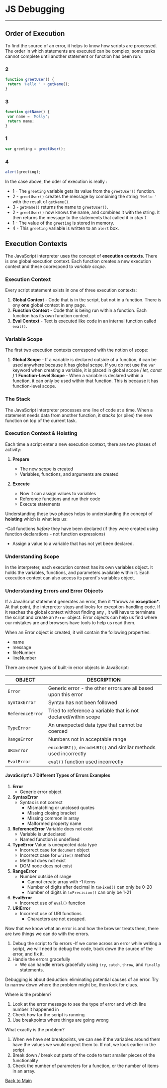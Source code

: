 # JS Debugging

---

## Order of Execution

To find the source of an error, it helps to know how scripts are processed. The order in which statements are executed can be complex; some tasks cannot complete until another statement or function has been run:

### 2

```JavaScript
function greetUser() {
 return 'Hello ' + getName();
}
```

### 3

```JavaScript
function getName() {
 var name = 'Molly';
 return name;
}
```

### 1

```JavaScript
var greeting = greetUser();
```

### 4

```JavaScript
alert(greeting);
```

In the case above, the oder of execution is really :

- 1 - The `greeting` variable gets its value from the `greetUser()` function.
- 2 - `greetUser()` creates the message by combining the string `'Hello '` with the result of `getName()`.
- 3 - `getName()` returns the name to `greetUser()`.
- 2 - `greetUser()` now knows the name, and combines it with the string. It then returns the message to the statements that called it in _step 1_.
- 1 - The value of the `greeting` is stored in memory.
- 4 - This `greeting` variable is written to an `alert` box.

## Execution Contexts

The JavaScript interpreter uses the concept of **execution contexts**. There is one global execution context. Each function creates a new execution context and these coorespond to _variable scope_.

### Execution Context

Every script statement exists in one of three execution contexts:

1. **Global Context** - Code that is in the script, but not in a function. There is ony **one** global context in any page.
1. **Function Context** - Code that is being run within a function. Each function has its own function context.
1. **Eval Context** - Text is executed like code in an internal function called `eval()`.

### Variable Scope

The first two execution contexts correspond with the notion of scope:

1. **Global Scope** - If a variable is declared outside of a function, it can be used anywhere because it has global scope. If you do not use the `var` keyword when creating a variable, it is placed in global scope _( let, const )_
   1 **Function-Level Scope** - When a variable is declared within a function, it can only be used within that function. This is because it has function-level scope.

### The Stack

The JavaScript interpreter processes one line of code at a time. When a statement needs data from another function, it _stacks_ (or piles) the new function on top of the current task.

### Execution Context & Hoisting

Each time a script enter a new execution context, there are two phases of activity:

1. **Prepare**

   - The new scope is created
   - Variables, functions, and arguments are created

1. **Execute**
   - Now it can assign values to variables
   - Reference functions and run their code
   - Execute statements

Understanding these two phases helps to understanding the concept of **hoisting** which is what lets us:

-Call functions _before_ they have been declared (if they were created using function declarations - not function expressions)

- Assign a value to a variable that has not yet been declared.

### Understanding Scope

In the interpreter, each execution context has its own variables object. It holds the variables, functions, and parameters available within it. Each execution context can also access its parent's variables object.

### Understanding Errors and Error Objects

If a JavaScript statement generates an error, then it \*throws an **exception\***. At that point, the interpreter stops and looks for exception-handling code. If it reaches the global context without finding any , it will have to terminate the script and create an `Error` object. Error objects can help us find where our mistakes are and browsers have tools to help us read them.

When an Error object is created, it will contain the following properties:

- name
- message
- fileNumber
- lineNumber

There are seven types of built-in error objects in JavaScript:

| **OBJECT**       | **DESCRIPTION**                                                   |
| ---------------- | ----------------------------------------------------------------- |
| `Error`          | Generic error - the other errors are all based upon this error    |
| `SyntaxError`    | Syntax has not been followed                                      |
| `ReferenceError` | Tried to reference a variable that is not declared/within scope   |
| `TypeError`      | An unexpected data type that cannot be coerced                    |
| `RangeError`     | Numbers not in acceptable range                                   |
| `URIError`       | `encodeURI()`, `decodeURI()` and similar methods used incorrectly |
| `EvalError`      | `eval()` function used incorrectly                                |

#### JavaScript's 7 Different Types of Errors Examples

1. **Error**
   - Generic error object
1. **SyntaxError**
   - Syntax is not correct
     - Mismatching or unclosed quotes
     - Missing closing bracket
     - Missing common in array
     - Malformed property name
1. **ReferenceError**
   Variable does not exist
   - Variable is undeclared
   - Named function is undefined
1. **TypeError**
   Value is unexpected data type
   - Incorrect case for `document` object
   - Incorrect case for `write()` method
   - Method does not exist
   - DOM node does not exist
1. **RangeError**
   - Number outside of range
     - Cannot create array with -1 items
     - Number of digits after decimal in `toFixed()` can only be 0-20
     - Number of digits in `toPrecision()` can only be 1-21
1. **EvalError**
   - Incorrect use of `eval()` function
1. **URIError**
   - Incorrect use of URI functions
     - Characters are not escaped.

Now that we know what an error is and how the browser treats them, there are two things we can do with the errors.

1. Debug the script to fix errors
   -If we come across an error while writing a script, we will need to debug the code, track down the source of the error, and fix it.
1. Handle the errors gracefully
   - We can handle errors gracefully using `try`, `catch`, `throw`, and `finally` statements.

Debugging is about deduction: eliminating potential causes of an error. Try to narrow down where the problem might be, then look for clues.

Where is the problem?

1. Look at the error message to see the type of error and which line number it happened in
1. Check how far the script is running
1. Use breakpoints where things are going wrong

What exactly is the problem?

1. When we have set breakpoints, we can see if the variables around them have the values we would expect them to. If not, we look earlier in the script
1. Break down / break out parts of the code to test smaller pieces of the functionality
1. Check the number of parameters for a function, or the number of items in an array.

[Back to Main](README.md)
